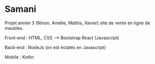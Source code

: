 # Samani
Projet année 3 (Ninon, Amélie, Mathis, Xavier) site de vente en ligne de meubles.

Front-end : 
HTML, CSS --> Bootstrap
React (Javascript)

Back-end :
NodeJs (on est éclatés en Javascript)

Mobile :
Kotlin
